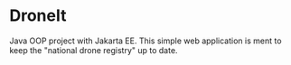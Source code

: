 # DroneIt
Java OOP project with Jakarta EE. This simple web application is ment to keep the "national drone registry" up to date.
